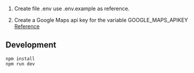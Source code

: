 1. Create file .env use .env.example as reference.

1. Create a Google Maps api key for the variable GOOGLE_MAPS_APIKEY [Reference](https://developers.google.com/maps/documentation/javascript/get-api-key)

## Development

```
npm install
npm run dev
```
